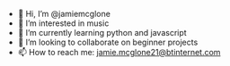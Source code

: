 - 👋 Hi, I’m @jamiemcglone
- 👀 I’m interested in music
- 🌱 I’m currently learning python and javascript
- 💞️ I’m looking to collaborate on beginner projects
- 📫 How to reach me: jamie.mcglone21@btinternet.com

<!---
jamiemcglone/jamiemcglone is a ✨ special ✨ repository because its `README.md` (this file) appears on your GitHub profile.
You can click the Preview link to take a look at your changes.
--->
